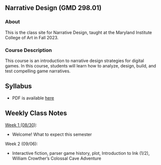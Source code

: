 ## Narrative Design (GMD 298.01)

### About
This is the class site for Narrative Design, taught at the Maryland Institute College of Art in Fall 2023.

### Course Description
This course is an introduction to narrative design strategies for digital games. In this course, students will learn how to analyze, design, build, and test compelling game narratives.

## Syllabus
- PDF is available [here](https://docs.google.com/document/d/1tJb265BxzSyV741QHLIoVGFUS6PfOpWqjEPnPWYF5Us/edit?usp=sharing)

## Weekly Class Notes

[Week 1 (08/30)](week1.md):
  - Welcome! What to expect this semester

Week 2 (09/06):
  - Interactive fiction, parser game history, plot, Introduction to Ink (1/2), William Crowther’s Colossal Cave Adventure

